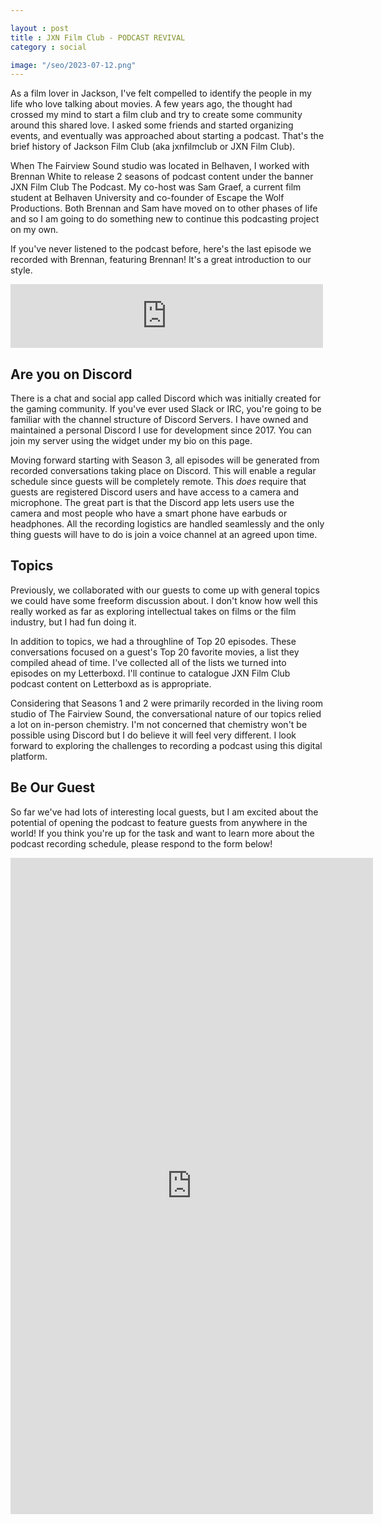 ```yaml
---

layout : post
title : JXN Film Club - PODCAST REVIVAL
category : social

image: "/seo/2023-07-12.png"
---
```


As a film lover in Jackson, I've felt compelled to identify the people in my life who love talking about movies. A few years ago, the thought had crossed my mind to start a film club and try to create some community around this shared love. I asked some friends and started organizing events, and eventually was approached about starting a podcast. That's the brief history of Jackson Film Club (aka jxnfilmclub or JXN Film Club).

When The Fairview Sound studio was located in Belhaven, I worked with Brennan White to release 2 seasons of podcast content under the banner JXN Film Club The Podcast. My co-host was Sam Graef, a current film student at Belhaven University and co-founder of Escape the Wolf Productions. Both Brennan and Sam have moved on to other phases of life and so I am going to do something new to continue this podcasting project on my own.

If you've never listened to the podcast before, here's the last episode we recorded with Brennan, featuring Brennan! It's a great introduction to our style.

<iframe src="https://podcasters.spotify.com/pod/show/jxnfilmclub/embed/episodes/Top-20-Breakdown-Brennan-White-e1j0dur/a-a803kva" height="102px" width="500" frameborder="0" scrolling="no"></iframe>

## Are you on Discord

There is a chat and social app called Discord which was initially created for the gaming community. If you've ever used Slack or IRC, you're going to be familiar with the channel structure of Discord Servers. I have owned and maintained a personal Discord I use for development since 2017. You can join my server using the widget under my bio on this page.

Moving forward starting with Season 3, all episodes will be generated from recorded conversations taking place on Discord. This will enable a regular schedule since guests will be completely remote. This *does* require that guests are registered Discord users and have access to a camera and microphone. The great part is that the Discord app lets users use the camera and most people who have a smart phone have earbuds or headphones. All the recording logistics are handled seamlessly and the only thing guests will have to do is join a voice channel at an agreed upon time.

## Topics

Previously, we collaborated with our guests to come up with general topics we could have some freeform discussion about. I don't know how well this really worked as far as exploring intellectual takes on films or the film industry, but I had fun doing it.

In addition to topics, we had a throughline of Top 20 episodes. These conversations focused on a guest's Top 20 favorite movies, a list they compiled ahead of time. I've collected all of the lists we turned into episodes on my Letterboxd. I'll continue to catalogue JXN Film Club podcast content on Letterboxd as is appropriate.

Considering that Seasons 1 and 2 were primarily recorded in the living room studio of The Fairview Sound, the conversational nature of our topics relied a lot on in-person chemistry. I'm not concerned that chemistry won't be possible using Discord but I do believe it will feel very different. I look forward to exploring the challenges to recording a podcast using this digital platform.

## Be Our Guest

So far we've had lots of interesting local guests, but I am excited about the potential of opening the podcast to feature guests from anywhere in the world! If you think you're up for the task and want to learn more about the podcast recording schedule, please respond to the form below!

<iframe src="https://docs.google.com/forms/d/e/1FAIpQLSfn3oLmSfwxkBp9DHTkXLoZqI7MKBclvfLAe-NjJl8kORteLA/viewform?embedded=true" width="580" height="1050" frameborder="0" marginheight="0" marginwidth="0">Loading…</iframe>
